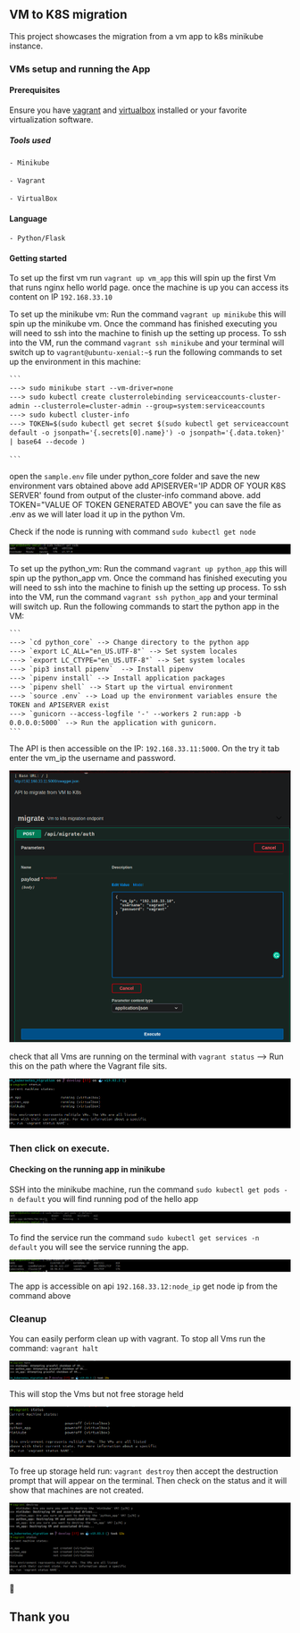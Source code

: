 ## VM to K8S migration
This project showcases the migration from a vm app to k8s minikube instance.

### VMs setup and running the App
#### Prerequisites
Ensure you have [vagrant]('https://www.vagrantup.com/') and [virtualbox]('https://tecadmin.net/install-virtualbox-on-ubuntu-18-04/') installed or your favorite virtualization software.

##### Tools used

    - Minikube

    - Vagrant

    - VirtualBox

 #### Language
    - Python/Flask

#### Getting started
To set up the first vm run
    `vagrant up vm_app` this will spin up the first Vm that runs nginx hello world page.
    once the machine is up you can access its content on IP `192.168.33.10`

To set up the minikube vm:
    Run the command `vagrant up minikube` this will spin up the minikube vm. Once the command has
    finished executing you will need to ssh into the machine to finish up the setting up process.
    To ssh into the VM, run the command `vagrant ssh minikube` and your terminal will switch up to
    `vagrant@ubuntu-xenial:~$`
    run the following commands to set up the environment in this machine:

    ```
    ---> sudo minikube start --vm-driver=none
    ---> sudo kubectl create clusterrolebinding serviceaccounts-cluster-admin --clusterrole=cluster-admin --group=system:serviceaccounts
    ---> sudo kubectl cluster-info
    ---> TOKEN=$(sudo kubectl get secret $(sudo kubectl get serviceaccount default -o jsonpath='{.secrets[0].name}') -o jsonpath='{.data.token}' | base64 --decode )

    ```
open  the `sample.env` file under python_core folder and save the new environment vars obtained above
add APISERVER='IP ADDR OF YOUR K8S SERVER' found from output of the cluster-info command above.
add TOKEN="VALUE OF TOKEN GENERATED ABOVE"
you can save the file as .env  as we will later load it up in the python Vm.

Check if the node is running with command  `sudo kubectl get node`

![](readme_images/node.png?raw=true "Node image")

To set up the python_vm:
    Run the command `vagrant up python_app` this will spin up the python_app vm. Once the command has
    finished executing you will need to ssh into the machine to finish up the setting up process.
    To ssh into the VM, run the command `vagrant ssh python_app` and your terminal will switch up.
    Run the following commands to start the python app  in the VM:

    ```
    ---> `cd python_core` --> Change directory to the python app
    ---> `export LC_ALL="en_US.UTF-8"` --> Set system locales
    ---> `export LC_CTYPE="en_US.UTF-8"` --> Set system locales
    ---> `pip3 install pipenv`  --> Install pipenv
    ---> `pipenv install` --> Install application packages
    ---> `pipenv shell` --> Start up the virtual environment
    ---> `source .env` --> Load up the environment variables ensure the TOKEN and APISERVER exist
    ---> `gunicorn --access-logfile '-' --workers 2 run:app -b 0.0.0.0:5000` --> Run the application with gunicorn.
    ```

The API is then accessible on the IP: `192.168.33.11:5000`. On the try it tab enter the vm_ip the username and password.

![](readme_images/API_input.png?raw=true "API_input prompt")

check that all Vms are running on the terminal with `vagrant status` --> Run this on the path where the Vagrant file sits.

![](readme_images/vagrant_status.png?raw=true "vagrant status")

### Then click on execute.
#### Checking on the running app in minikube
SSH into the minikube machine, run the command `sudo kubectl get pods -n default` you will find running pod of the hello app

![](readme_images/pods.png?raw=true "pods image")

To find the service run the command `sudo kubectl get services -n default` you will see the service running the app.

![](readme_images/service.png?raw=true "service image")

The app is accessible on api `192.168.33.12:node_ip` get node ip from the command above


### Cleanup
You can easily perform clean up with vagrant. To stop all Vms run the command: `vagrant halt`

![](readme_images/halt.png?raw=true "Stop machines")

This will stop the Vms but not free storage held

![](readme_images/status_halt.png?raw=true "Stop status")

To free up storage held run: `vagrant destroy` then accept the destruction prompt that will appear on the terminal. Then check on the status and it will show that machines are not created.

![](readme_images/dest.png?raw=true "Final Cleanup")

:clap:
##                                                                             Thank you ##